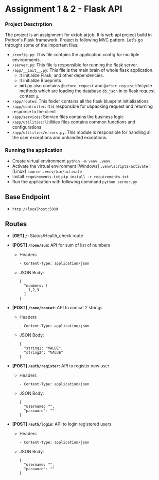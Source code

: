 # Assignment 1 & 2 - Flask API


### Project Desctrption
The project is an assignment for uktob.ai job. It is web api project build in Python's Flask framework. Project is following MVC pattern. Let's go throught some of the important files:
- `/config.py`: This file contains the application config for multiple environments.
- `/server.py`: This file is responsible for running the flask server.
- `/app/__init__.py`: This file is the main brain of whole flask application. 
  - It initialize Flask, and other dependencies.
  - It initialize Blueprints
  - __init__.py also contains `@before_request` and `@after_request` lifecycle methods which are loading the database `db.json` in to flask request context `g`.
- `/app/routes`: This folder contains all the flask blueprint initializations
- `/app/controller`: It is responsible for ubpacking request and returning response to the client
- `/app/services`: Service files contains the business logic
- `/app/utilities`: Utilities files contains common functions and configurations
- `/app/utilities/errors.py`: This module is responsible for handling all the user exceptions and unhandled exceptions.


### Running the application
- Create virtual environment
  `python -m venv .venv`
- Activate the virtual environment
  [Windows] `.venv\scripts\activate` | [Linux] `source .venv/bin/activate`
- Install `requirements.txt`
  `pip install -r requirements.txt`
- Run the application with following command
  `python server.py`


## Base Endpoint

- `http://localhost:5000`


## Routes

- **[GET] `/`:** Status/Health_check route
  

- **[POST] `/home/sum`:** API for sum of list of numbers
  - Headers
    ```
    - Content-Type: application/json
    ```
  - JSON Body:
    ```
    {
      "numbers: [
        1,2,3
      ]
    }
    ```

- **[POST] `/home/concat`:** API to concat 2 strings
  - Headers
    ```
    - Content-Type: application/json
    ```
  - JSON Body:
    ```
    {
      "string1: "VALUE",
      "string2": "VALUE"
    }
    ```


- **[POST] `/auth/register`:** API to register new user
  - Headers
    ```
    - Content-Type: application/json
    ```
  - JSON Body:
    ```
    {
      "username: "",
      "password": ""
    }
    ```


- **[POST] `/auth/login`:** API to login registered users
  - Headers
    ```
    - Content-Type: application/json
    ```
  - JSON Body:
    ```
    {
      "username: "",
      "password": ""
    }
    ```